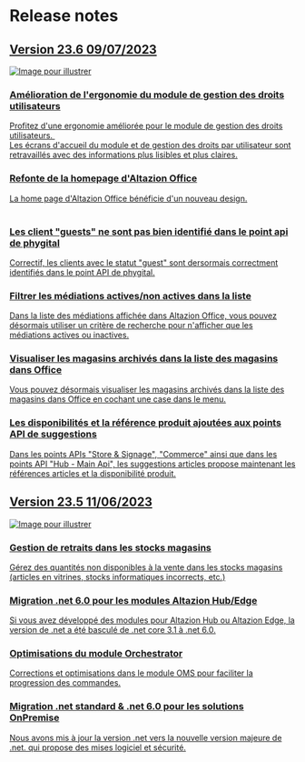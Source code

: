 <div class='releaseNotesGlobal'>
<h1>Release notes</h1>
<a href='23_6.html'>
<div class='release'>
<div class='titreEtDate'>
<div class='version'><h2>Version 23.6 <span class='dateSortie'>09/07/2023</span></h2></div>
</div>
<div class='descripEtImage'>
<img src='https://aide.altazion.com/fr-fr/ressources/roadmap/altazion-office-home.jpg' class='imageEnAvant' alt='Image pour illustrer' />
<div class='lesItems'>
<div class='item highlight'>
<h3>Amélioration de l'ergonomie du module de gestion des droits utilisateurs</h3>
<div>Profitez d'une ergonomie améliorée pour le module de gestion des droits utilisateurs.&nbsp;<br> </div><div>Les écrans d'accueil du module et de gestion des droits par utilisateur sont retravaillés avec des informations plus lisibles et plus claires. </div>
</div>
<div class='item highlight'>
<h3>Refonte de la homepage d'Altazion Office</h3>
<div>La home page d'Altazion Office bénéficie d'un nouveau design. </div><div><br> </div>
</div>
<div class='item'>
<h3>Les client "guests" ne sont pas bien identifié dans le point api de phygital</h3>
<div>Correctif, les clients avec le statut &quot;guest&quot; sont dersormais correctment identifiés dans le point API de phygital. </div>
</div>
<div class='item'>
<h3>Filtrer les médiations actives/non actives dans la liste</h3>
<div>Dans la liste des médiations affichée dans Altazion Office, vous pouvez désormais utiliser un critère de recherche pour n'afficher que les médiations actives ou inactives. </div>
</div>
<div class='item'>
<h3>Visualiser les magasins archivés dans la liste des magasins dans Office</h3>
<div>Vous pouvez désormais visualiser les magasins archivés dans la liste des magasins dans Office en cochant une case dans le menu.<br> </div><div> </div><div> </div>
</div>
<div class='item'>
<h3>Les disponibilités et la référence produit ajoutées aux points API de suggestions</h3>
<div>Dans les points APIs &quot;Store &amp; Signage&quot;, &quot;Commerce&quot; ainsi que dans les points API &quot;Hub - Main Api&quot;, les suggestions articles propose maintenant les références articles et la disponibilité produit. </div>
</div>
</div>
</div>
</div>
</a>
<a href='23_5.html'>
<div class='release'>
<div class='titreEtDate'>
<div class='version'><h2>Version 23.5 <span class='dateSortie'>11/06/2023</span></h2></div>
</div>
<div class='descripEtImage'>
<img src='https://aide.altazion.com/fr-fr/ressources/roadmap/2023/qte-retiree-stock-magasin.png' class='imageEnAvant' alt='Image pour illustrer' />
<div class='lesItems'>
<div class='item highlight'>
<h3>Gestion de retraits dans les stocks magasins</h3>
<div>Gérez des quantités non disponibles à la vente dans les stocks magasins (articles en vitrines, stocks informatiques incorrects, etc.) </div>
</div>
<div class='item'>
<h3>Migration .net 6.0 pour les modules Altazion Hub/Edge</h3>
<div>Si vous avez développé des modules pour Altazion Hub ou Altazion Edge, la version de .net a été basculé de .net core 3.1 à .net 6.0. </div>
</div>
<div class='item'>
<h3>Optimisations du module Orchestrator</h3>
<div>Corrections et optimisations dans le module OMS pour faciliter la progression des commandes. </div>
</div>
<div class='item'>
<h3>Migration .net standard & .net 6.0 pour les solutions OnPremise</h3>
<div>Nous avons mis à jour la version .net vers la nouvelle version majeure de .net. qui propose&nbsp;<span>des mises logiciel et sécurité.</span> </div>
</div>
</div>
</div>
</div>
</a>
</div>

